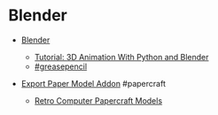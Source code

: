 Blender
=======

* [Blender](https://www.blender.org/)
    * [Tutorial: 3D Animation With Python and Blender](https://www.youtube.com/watch?v=ssHiWpVuxTk)
    * [#greasepencil](https://twitter.com/dedouze_/status/1328425326905528321)


* [Export Paper Model Addon](https://blender-addons.org/export-paper-model-addon/) #papercraft
    * [Retro Computer Papercraft Models](http://rockybergen.com/papercraft)